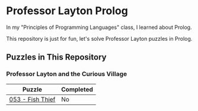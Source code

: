 # Professor Layton Prolog

In my "Principles of Programming Languages" class, I learned about Prolog.

This repository is just for fun, let's solve Professor Layton puzzles in Prolog.

## Puzzles in This Repository

### Professor Layton and the Curious Village

Puzzle | Completed
--- | ---
[053 - Fish Thief](https://layton.fandom.com/wiki/Puzzle:Fish_Thief) | No
